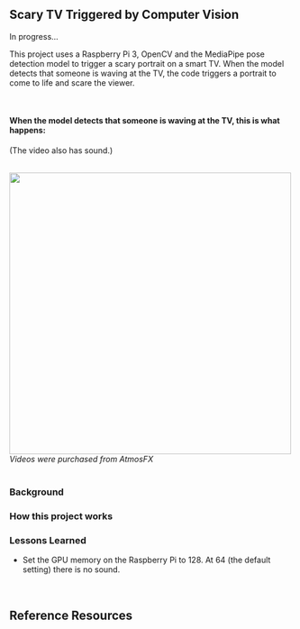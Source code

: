## Scary TV Triggered by Computer Vision

In progress...

This project uses a Raspberry Pi 3, OpenCV and the MediaPipe pose detection model to trigger a scary portrait on a smart TV. When the model detects that someone is waving at the TV, the code triggers a portrait to come to life and scare the viewer. 

<br>

#### When the model detects that someone is waving at the TV, this is what happens:
(The video also has sound.)

<br>
<img src="https://github.com/vbookshelf/Scary-TV-Triggered-by-Computer-Vision/blob/main/images/scare-portrait5.gif" width="500"></img>
<i>Videos were purchased from AtmosFX</i>
<br>

<br>

### Background

### How this project works

### Lessons Learned

- Set the GPU memory on the Raspberry Pi to 128. At 64 (the default setting) there is no sound.

<br>

## Reference Resources

<br>
